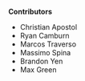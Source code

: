 **Contributors**
 - Christian Apostol
 - Ryan Camburn
 - Marcos Traverso
 - Massimo Spina
 - Brandon Yen
 - Max Green